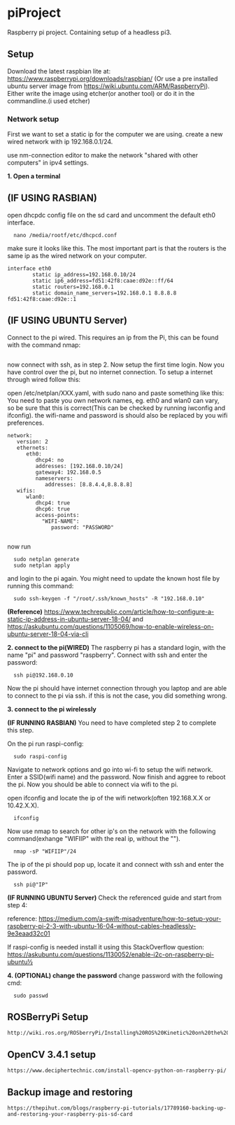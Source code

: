 # piProject
Raspberry pi project. Containing setup of a headless pi3.


## Setup 
Download the latest raspbian lite at: https://www.raspberrypi.org/downloads/raspbian/ (Or use a pre installed ubuntu server image from https://wiki.ubuntu.com/ARM/RaspberryPi).
Either write the image using etcher(or another tool) or do it in the commandline.(i used etcher)

### Network setup
First we want to set a static ip for the computer we are using. create a new wired network with ip 192.168.0.1/24.

use nm-connection editor to make the network "shared with other computers" in ipv4 settings.

__1. Open a terminal__
## (IF USING RASBIAN)
open dhcpdc config file on the sd card and uncomment the default eth0 interface.
```
  nano /media/rootf/etc/dhcpcd.conf
```

make sure it looks like this. The most important part is that the routers is the same ip as the wired network on your computer.
```
interface eth0
        static ip_address=192.168.0.10/24
        static ip6_address=fd51:42f8:caae:d92e::ff/64
        static routers=192.168.0.1
        static domain_name_servers=192.168.0.1 8.8.8.8 fd51:42f8:caae:d92e::1
```
## (IF USING UBUNTU Server)
Connect to the pi wired. This requires an ip from the Pi, this can be found with the command nmap: 
```

```

now connect with ssh, as in step 2. Now setup the first time login. Now you have control over the pi, but no internet connection. To setup a internet through wired follow this: 

open /etc/netplan/XXX.yaml, with sudo nano and paste something like this: 
You need to paste you own network names, eg. eth0 and wlan0 can vary, so be sure that this is correct(This can be checked by running iwconfig and ifconfig). the wifi-name and password is should also be replaced by you wifi preferences.
```
network:
   version: 2
   ethernets:
      eth0:
         dhcp4: no
         addresses: [192.168.0.10/24]
         gateway4: 192.168.0.5
         nameservers:
            addresses: [8.8.4.4,8.8.8.8]
   wifis:
      wlan0:
         dhcp4: true
         dhcp6: true
         access-points:
           "WIFI-NAME":
              password: "PASSWORD"


```

now run 
```
  sudo netplan generate
  sudo netplan apply

```

and login to the pi again. You might need to update the known host file by running this command:
```
  sudo ssh-keygen -f "/root/.ssh/known_hosts" -R "192.168.0.10"
```

__(Reference)__  https://www.techrepublic.com/article/how-to-configure-a-static-ip-address-in-ubuntu-server-18-04/
 and 
 https://askubuntu.com/questions/1105069/how-to-enable-wireless-on-ubuntu-server-18-04-via-cli

__2. connect to the pi(WIRED)__
The raspberry pi has a standard login, with the name "pi" and password "raspberry". 
Connect with ssh and enter the password:
```
  ssh pi@192.168.0.10
```

Now the pi should have internet connection through you laptop and are able to connect to the pi via ssh. if this is not the case, you did something wrong.

__3. connect to the pi wirelessly__

__(IF RUNNING RASBIAN)__
You need to have completed step 2 to complete this step.

On the pi run raspi-config:
```
  sudo raspi-config
```

Navigate to network options and go into wi-fi to setup the wifi network.
Enter a SSID(wifi name) and the password. Now finish and aggree to reboot the pi. 
Now you should be able to connect via wifi to the pi. 

open ifconfig and locate the ip of the wifi network(often 192.168.X.X or 10.42.X.X).
```
  ifconfig
```
Now use nmap to search for other ip's on the network with the following command(exhange "WIFIIP" with the real ip, without the "").
```
  nmap -sP "WIFIIP"/24
```

The ip of the pi should pop up, locate it and connect with ssh and enter the password.

```
  ssh pi@"IP"
```

__(IF RUNNING UBUNTU Server)__
Check the referenced guide and start from step 4:

reference: https://medium.com/a-swift-misadventure/how-to-setup-your-raspberry-pi-2-3-with-ubuntu-16-04-without-cables-headlessly-9e3eaad32c01

If raspi-config is needed install it using this StackOverflow question:
https://askubuntu.com/questions/1130052/enable-i2c-on-raspberry-pi-ubuntu½

__4. (OPTIONAL) change the password__
change password with the following cmd:
```
  sudo passwd
```

## ROSBerryPi Setup
```
http://wiki.ros.org/ROSberryPi/Installing%20ROS%20Kinetic%20on%20the%20Raspberry%20Pi
```

## OpenCV 3.4.1 setup
```
https://www.deciphertechnic.com/install-opencv-python-on-raspberry-pi/
```

## Backup image and restoring
```
https://thepihut.com/blogs/raspberry-pi-tutorials/17789160-backing-up-and-restoring-your-raspberry-pis-sd-card
```
